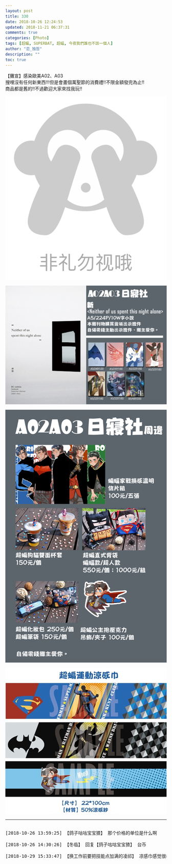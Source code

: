 ```yaml
---
layout: post
title: 330
date: 2018-10-26 12:24:53
updated: 2018-11-21 06:37:31
comments: true
categories: [Photo]
tags: [超蝙, SUPERBAT, 超蝠, 今夜我們誰也不該一個人]
author: "恋_独哲"
description: ""
toc: true
---
```


<p dir="ltr"  >【攤宣】感染歐美A02、A03<br />搜哩沒有任何新東西!!!但是會畫個萬聖節的消費禮!!不限金額發完為止!!&nbsp;<br />商品都是舊的!!不過歡迎大家來找我玩!!</p>

![](https://raw.githubusercontent.com/alicewish/maple50821/master/img_YW5MWVN1NEpoZFVXc01rV0VWNHBvNFN5dDIzeUpsUU9NN1ZIUlVLQk5TWTRNSWpZeG42MVJ3PT0.jpg)

![](https://raw.githubusercontent.com/alicewish/maple50821/master/img_YW5MWVN1NEpoZFVXc01rV0VWNHBvNWhHVDA4SUhzNWpacy9oZFk2VUxIcHJxMk5qSXBCOE13PT0.jpg)

![](https://raw.githubusercontent.com/alicewish/maple50821/master/img_YW5MWVN1NEpoZFVXc01rV0VWNHBvOG5rSG1VSmx5ZmlnTTRXZVJRZ0ViOHNFQTdnNEVNY1N3PT0.jpg)

![](https://raw.githubusercontent.com/alicewish/maple50821/master/img_YW5MWVN1NEpoZFVXc01rV0VWNHBvNU5WVVIrS0pYM05CNDU1RWo1UkFQcldSS2V6THIyNTF3PT0.jpg)

---

<pre>

[2018-10-26 13:59:25] 【鸽子咕咕宝宝猹】 那个价格的单位是什么啊

[2018-10-26 14:30:26] 【冬临】 回复【鸽子咕咕宝宝猹】 台币

[2018-10-29 15:33:47] 【换工作前要把技能点加满的凌祁】 凉感巾感觉很棒哦

</pre>